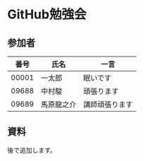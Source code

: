 # GitHub勉強会

## 参加者

|番号|氏名|一言|
|---|---|---|
|00001|一太郎|眠いです|
|09688|中村駿|頑張ります|
|09689|馬原龍之介|講師頑張ります|

## 資料
後で追加します。

## 
